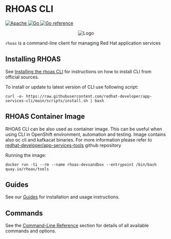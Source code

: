 # RHOAS CLI
  <a href="https://apache.org/licenses/" target="_blank"> 
   <img alt="Apache" src="https://img.shields.io/badge/license-Apache--2.0-blue.svg">
  </a>   
  <a href="https://go.dev" target="_blank">
    <img alt="Go" src="https://img.shields.io/github/go-mod/go-version/redhat-developer/app-services-cli">
  </a>    
  <a href="https://goreportcard.com" target="_blank">
    <img alt="Go reference" src="https://pkg.go.dev/badge/github.com/redhat-developer/app-services-cli?utm_source=godoc">
  </a> 

<p align="center">
  <img alt="Logo" src="https://user-images.githubusercontent.com/11743717/127519981-97c76ae4-f17b-4ac8-8b4d-365bfa4a6374.png">
</p>

`rhoas` is a command-line client for managing Red Hat application services



## Installing RHOAS

See [Installing the rhoas CLI](https://github.com/redhat-developer/app-services-guides/tree/main/docs/rhoas/rhoas-cli-installation#installing-the-rhoas-cli) 
for instructions on how to install CLI from official sources.

To install or update to latest version of CLI use following script:

```shell
curl -o- https://raw.githubusercontent.com/redhat-developer/app-services-cli/main/scripts/install.sh | bash 
```

## RHOAS Container Image

RHOAS CLI can be also used as container image. This can be useful when using CLI in OpenShift environment, automation and testing. Image contains also oc cli and kafkacat binaries. For more information please refer to [redhat-developer/app-services-tools](https://github.com/redhat-developer/app-services-tools) github repository

Running the image:

```shell
docker run -ti --rm --name rhoas-devsandbox --entrypoint /bin/bash quay.io/rhoas/tools
```

## Guides

See our [Guides](https://github.com/redhat-developer/app-services-guides/tree/main/docs/rhoas/rhoas-cli-installation) for installation and usage instructions.

## Commands

See the [Command-Line Reference](http://appservices.tech/commands/rhoas) section for details of all available commands and options.

